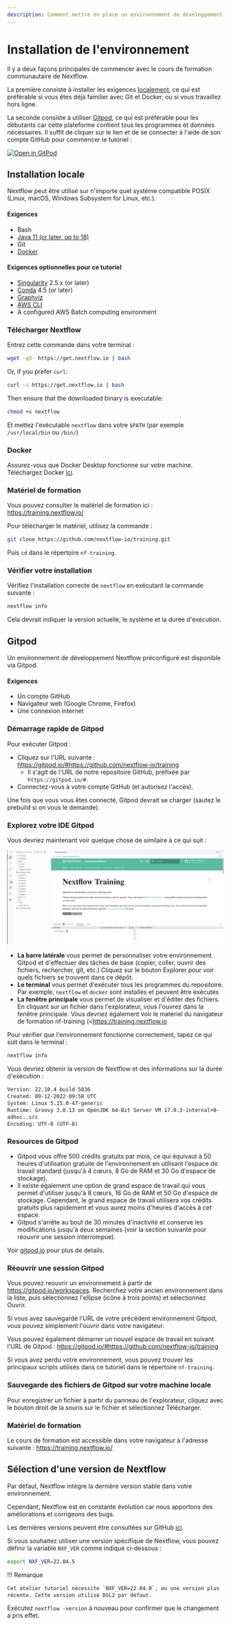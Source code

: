 ```yaml
---
description: Comment mettre en place un environnement de développement pour exécuter Nextflow ?
---
```


# Installation de l'environnement

Il y a deux façons principales de commencer avec le cours de formation communautaire de Nextflow.

La première consiste à installer les exigences [localement](#local-installation), ce qui est préférable si vous êtes déjà familier avec Git et Docker, ou si vous travaillez hors ligne.

La seconde consiste à utiliser [Gitpod](#gitpod), ce qui est préférable pour les débutants car cette plateforme contient tous les programmes et données nécessaires. Il suffit de cliquer sur le lien et de se connecter à l'aide de son compte GitHub pour commencer le tutoriel :

[![Open in GitPod](https://img.shields.io/badge/Gitpod-%20Open%20in%20Gitpod-908a85?logo=gitpod)](https://gitpod.io/#https://github.com/nextflow-io/training)

## Installation locale

Nextflow peut être utilisé sur n'importe quel système compatible POSIX (Linux, macOS, Windows Subsystem for Linux, etc.).

#### Exigences

-   Bash
-   [Java 11 (or later, up to 18)](https://www.oracle.com/technetwork/java/javase/downloads/index.html)
-   Git
-   [Docker](https://docs.docker.com/get-docker/)

#### Exigences optionnelles pour ce tutoriel

-   [Singularity](https://github.com/sylabs/singularity) 2.5.x (or later)
-   [Conda](https://conda.io/) 4.5 (or later)
-   [Graphviz](http://www.graphviz.org/)
-   [AWS CLI](https://aws.amazon.com/cli/)
-   A configured AWS Batch computing environment

### Télécharger Nextflow

Entrez cette commande dans votre terminal :

```bash
wget -qO- https://get.nextflow.io | bash
```

Or, if you prefer `curl`:

```bash
curl -s https://get.nextflow.io | bash
```

Then ensure that the downloaded binary is executable:

```bash
chmod +x nextflow
```

Et mettez l'exécutable `nextflow` dans votre `$PATH` (par exemple `/usr/local/bin` ou `/bin/`)

### Docker

Assurez-vous que Docker Desktop fonctionne sur votre machine. Téléchargez Docker [ici](https://docs.docker.com/get-docker/).

### Matériel de formation

Vous pouvez consulter le matériel de formation ici : <https://training.nextflow.io/>

Pour télécharger le matériel, utilisez la commande :

```bash
git clone https://github.com/nextflow-io/training.git
```

Puis `cd` dans le répertoire `nf-training`.

### Vérifier votre installation

Vérifiez l'installation correcte de `nextflow` en exécutant la commande suivante :

```bash
nextflow info
```

Cela devrait indiquer la version actuelle, le système et la durée d'exécution.

## Gitpod

Un environnement de développement Nextflow préconfiguré est disponible via Gitpod.

#### Exigences

- Un compte GitHub
- Navigateur web (Google Chrome, Firefox)
- Une connexion internet

### Démarrage rapide de Gitpod

Pour exécuter Gitpod :

-   Cliquez sur l'URL suivante : <https://gitpod.io/#https://github.com/nextflow-io/training>
    -   Il s'agit de l'URL de notre repositoire GitHub, préfixée par `https://gitpod.io/#`.
-   Connectez-vous à votre compte GitHub (et autorisez l'accès).

Une fois que vous vous êtes connecté, Gitpod devrait se charger (sautez le prebuild si on vous le demande).

### Explorez votre IDE Gitpod

Vous devriez maintenant voir quelque chose de similaire à ce qui suit :

![Gitpod welcome](img/gitpod.welcome.png)

-   **La barre latérale** vous permet de personnaliser votre environnement Gitpod et d'effectuer des tâches de base (copier, coller, ouvrir des fichiers, rechercher, git, etc.) Cliquez sur le bouton Explorer pour voir quels fichiers se trouvent dans ce dépôt.
-   **Le terminal** vous permet d'exécuter tous les programmes du repositoire. Par exemple, `nextflow` et `docker` sont installés et peuvent être exécutés
-   **La fenêtre principale** vous permet de visualiser et d'éditer des fichiers. En cliquant sur un fichier dans l'explorateur, vous l'ouvrez dans la fenêtre principale. Vous devriez également voir le materiel du navigateur de formation nf-training (<https://training.nextflow.io

Pour vérifier que l'environnement fonctionne correctement, tapez ce qui suit dans le terminal :

```bash
nextflow info
```

Vous devriez obtenir la version de Nextflow et des informations sur la durée d'exécution :

```
Version: 22.10.4 build 5836
Created: 09-12-2022 09:58 UTC
System: Linux 5.15.0-47-generic
Runtime: Groovy 3.0.13 on OpenJDK 64-Bit Server VM 17.0.3-internal+0-adhoc..src
Encoding: UTF-8 (UTF-8)
```

### Resources de Gitpod 

-   Gitpod vous offre 500 crédits gratuits par mois, ce qui équivaut à 50 heures d'utilisation gratuite de l'environnement en utilisant l'espace de travail standard (jusqu'à 4 cœurs, 8 Go de RAM et 30 Go d'espace de stockage).
-   Il existe également une option de grand espace de travail qui vous permet d'utiliser jusqu'à 8 cœurs, 16 Go de RAM et 50 Go d'espace de stockage. Cependant, le grand espace de travail utilisera vos crédits gratuits plus rapidement et vous aurez moins d'heures d'accès à cet espace.
-   Gitpod s'arrête au bout de 30 minutes d'inactivité et conserve les modifications jusqu'à deux semaines (voir la section suivante pour réouvrir une session interrompue).

Voir [gitpod.io](https://www.gitpod.io) pour plus de details.

### Réouvrir une session Gitpod

Vous pouvez reouvrir un environnement à partir de <https://gitpod.io/workspaces>. Recherchez votre ancien environnement dans la liste, puis sélectionnez l'ellipse (icône à trois points) et sélectionnez Ouvrir.

Si vous avez sauvegardé l'URL de votre précédent environnement Gitpod, vous pouvez simplement l'ouvrir dans votre navigateur.

Vous pouvez également démarrer un nouvel espace de travail en suivant l'URL de Gitpod : <https://gitpod.io/#https://github.com/nextflow-io/training>

Si vous avez perdu votre environnement, vous pouvez trouver les principaux scripts utilisés dans ce tutoriel dans le répertoire `nf-training`.

### Sauvegarde des fichiers de Gitpod sur votre machine locale

Pour enregistrer un fichier à partir du panneau de l'explorateur, cliquez avec le bouton droit de la souris sur le fichier et sélectionnez Télécharger.

### Matériel de formation

Le cours de formation est accessible dans votre navigateur à l'adresse suivante : <https://training.nextflow.io/>

## Sélection d'une version de Nextflow

Par défaut, Nextflow intègre la dernière version stable dans votre environnement.

Cependant, Nextflow est en constante évolution car nous apportons des améliorations et corrigeons des bugs.

Les dernières versions peuvent être consultées sur GitHub [ici](https://github.com/nextflow-io/nextflow).

Si vous souhaitez utiliser une version spécifique de Nextflow, vous pouvez définir la variable `NXF_VER` comme indiqué ci-dessous :

```bash
export NXF_VER=22.04.5
```

!!! Remarque

    Cet atelier tutoriel nécessite `NXF_VER=22.04.0`, ou une version plus récente. Cette version utilise DSL2 par défaut.

Exécutez `nextflow -version` à nouveau pour confirmer que le changement a pris effet.
